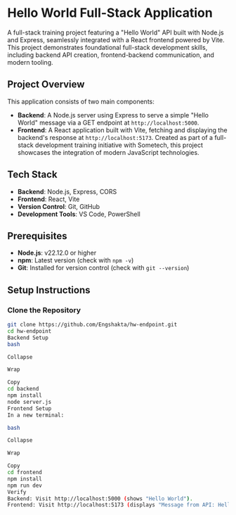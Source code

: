 # Hello World Full-Stack Application
A full-stack training project featuring a "Hello World" API built with Node.js and Express, seamlessly integrated with a React frontend powered by Vite. This project demonstrates foundational full-stack development skills, including backend API creation, frontend-backend communication, and modern tooling.

## Project Overview
This application consists of two main components:
- **Backend**: A Node.js server using Express to serve a simple "Hello World" message via a GET endpoint at `http://localhost:5000`.
- **Frontend**: A React application built with Vite, fetching and displaying the backend's response at `http://localhost:5173`.
Created as part of a full-stack development training initiative with Sometech, this project showcases the integration of modern JavaScript technologies.

## Tech Stack
- **Backend**: Node.js, Express, CORS
- **Frontend**: React, Vite
- **Version Control**: Git, GitHub
- **Development Tools**: VS Code, PowerShell

## Prerequisites
- **Node.js**: v22.12.0 or higher
- **npm**: Latest version (check with `npm -v`)
- **Git**: Installed for version control (check with `git --version`)

## Setup Instructions
### Clone the Repository
```bash
git clone https://github.com/Engshakta/hw-endpoint.git
cd hw-endpoint
Backend Setup
bash

Collapse

Wrap

Copy
cd backend
npm install
node server.js
Frontend Setup
In a new terminal:

bash

Collapse

Wrap

Copy
cd frontend
npm install
npm run dev
Verify
Backend: Visit http://localhost:5000 (shows "Hello World").
Frontend: Visit http://localhost:5173 (displays "Message from API: Hello World").
